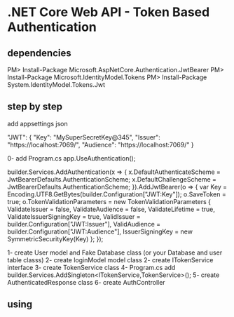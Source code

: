 # .NET Core Web API - Token Based Authentication

## dependencies

PM> Install-Package Microsoft.AspNetCore.Authentication.JwtBearer
PM> Install-Package Microsoft.IdentityModel.Tokens
PM> Install-Package System.IdentityModel.Tokens.Jwt

## step by step

add appsettings json

  "JWT": {
    "Key": "MySuperSecretKey@345",
    "Issuer": "https://localhost:7069/",
    "Audience": "https://localhost:7069/"
  }

0- add Program.cs
    app.UseAuthentication();  
    
builder.Services.AddAuthentication(x =>
{
    x.DefaultAuthenticateScheme = JwtBearerDefaults.AuthenticationScheme;
    x.DefaultChallengeScheme = JwtBearerDefaults.AuthenticationScheme;
}).AddJwtBearer(o =>
{
    var Key = Encoding.UTF8.GetBytes(builder.Configuration["JWT:Key"]);
    o.SaveToken = true;
    o.TokenValidationParameters = new TokenValidationParameters
    {
        ValidateIssuer = false,
        ValidateAudience = false,
        ValidateLifetime = true,
        ValidateIssuerSigningKey = true,
        ValidIssuer = builder.Configuration["JWT:Issuer"],
        ValidAudience = builder.Configuration["JWT:Audience"],
        IssuerSigningKey = new SymmetricSecurityKey(Key)
    };
});


1- create User model and Fake Database class (or your Database and user table classs)
2- create loginModel model class
2- create ITokenService interface
3- create TokenService class
4- Program.cs add builder.Services.AddSingleton<ITokenService,TokenService>();
5- create AuthenticatedResponse class
6- create AuthController

## using

